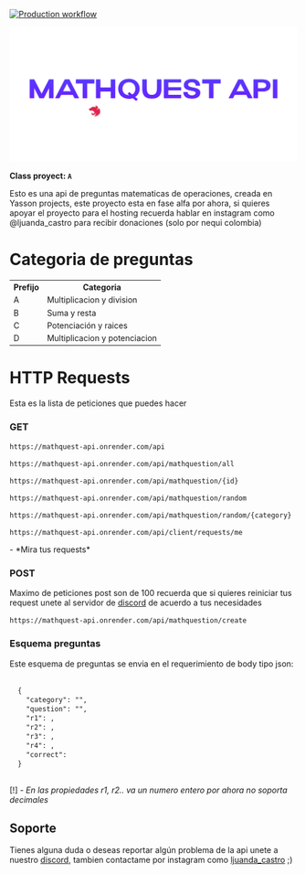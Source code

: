 [![Production workflow](https://github.com/Yasson-Projects/MathQuest-API/actions/workflows/produc.yml/badge.svg)](https://github.com/Yasson-Projects/MathQuest-API/actions/workflows/produc.yml)

<p align="center">
  <img src="./assets/nestjs.png">
</p>

**Class proyect: `A`**

Esto es una api de preguntas matematicas de operaciones, creada en Yasson projects, este proyecto esta en fase alfa por ahora, si quieres apoyar el proyecto para el hosting recuerda hablar en instagram como @ljuanda_castro para recibir donaciones (solo por nequi colombia)

# Categoria de preguntas
<table>
  <tr>
    <th>Prefijo</th>
    <th>Categoria</th>
  </tr>
  <tr>
    <td>A</td>
    <td>Multiplicacion y division</td>
  </tr>
  <tr>
    <td>B</td>
    <td>Suma y resta</td>
  </tr>
  <tr>
    <td>C</td>
    <td>Potenciación y raices</td>
  </tr>
  <tr>
    <td>D</td>
    <td>Multiplicacion y potenciacion</td>
  </tr>
</table>

# HTTP Requests
Esta es la lista de peticiones que puedes hacer

### GET
<pre><code>https://mathquest-api.onrender.com/api</code></pre>
<pre><code>https://mathquest-api.onrender.com/api/mathquestion/all</code></pre>
<pre><code>https://mathquest-api.onrender.com/api/mathquestion/{id}</code></pre>
<pre><code>https://mathquest-api.onrender.com/api/mathquestion/random</code></pre>
<pre><code>https://mathquest-api.onrender.com/api/mathquestion/random/{category}</code></pre>
<pre><code>https://mathquest-api.onrender.com/api/client/requests/me</code></pre> - *Mira tus requests*

### POST
Maximo de peticiones post son de 100 recuerda que si quieres reiniciar tus request unete al servidor de [discord](https://discord.gg/jDHbvhzPmQ) de acuerdo a tus necesidades
<pre><code>https://mathquest-api.onrender.com/api/mathquestion/create</code></pre>

### Esquema preguntas
Este esquema de preguntas se envia en el requerimiento de body tipo json:
<pre>
  <code>
  {
    "category": "",
    "question": "",
    "r1": ,
    "r2": ,
    "r3": ,
    "r4": ,
    "correct": 
  }
  </code>
</pre>
[!] - *En las propiedades r1, r2.. va un numero entero por ahora no soporta decimales*

## Soporte 


Tienes alguna duda o deseas reportar algún problema de la api unete a nuestro [discord](https://discord.gg/jDHbvhzPmQ), tambien contactame por instagram como [ljuanda_castro](https://www.instagram.com/ljuanda_castro/) ;)